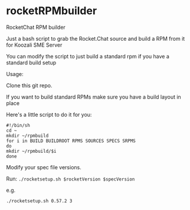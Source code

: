 # rocketRPMbuilder
RocketChat RPM builder

Just a bash script to grab the Rocket.Chat source and build a RPM from it for Koozali SME Server

You can modify the script to just build a standard rpm if you have a standard build setup

Usage:

Clone this git repo.

If you want to build standard RPMs make sure you have a build layout in place

Here's a little script to do it for you:

 ```
 #!/bin/sh
 cd ~
 mkdir ~/rpmbuild
 for i in BUILD BUILDROOT RPMS SOURCES SPECS SRPMS
 do
 mkdir ~/rpmbuild/$i
 done
```

Modify your spec file versions.

Run:
`./rocketsetup.sh $rocketVersion $specVersion`

e.g.

`./rocketsetup.sh 0.57.2 3`

